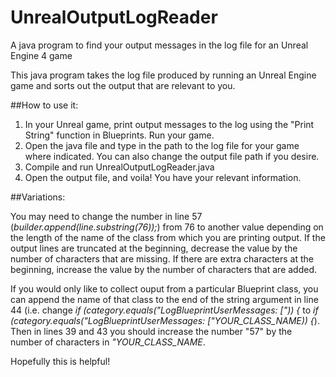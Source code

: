 # UnrealOutputLogReader
A java program to find your output messages in the log file for an Unreal Engine 4 game

This java program takes the log file produced by running an Unreal Engine game and 
sorts out the output that are relevant to you. 

##How to use it: 

1. In your Unreal game, print output messages to the log using the "Print String" 
	function in Blueprints. Run your game. 
2. Open the java file and type in the path to the log file for your game where 
	indicated. You can also change the output file path if you desire. 
3. Compile and run UnrealOutputLogReader.java
4. Open the output file, and voila! You have your relevant information. 

##Variations: 

You may need to change the number in line 57 (*builder.append(line.substring(76));*)
from 76 to another value depending on the length of the name of the class from which
you are printing output. If the output lines are truncated at the beginning, 
decrease the value by the number of characters that are missing. If there are extra
characters at the beginning, increase the value by the number of characters that 
are added. 

If you would only like to collect ouput from a particular Blueprint class, you can 
append the name of that class to the end of the string argument in line 44
(i.e. change *if (category.equals("LogBlueprintUserMessages: [")) {* to 
*if (category.equals("LogBlueprintUserMessages: ["YOUR_CLASS_NAME)) {*). Then in 
lines 39 and 43 you should increase the number "57" by the number of characters in 
*"YOUR_CLASS_NAME*. 

Hopefully this is helpful! 
